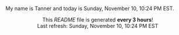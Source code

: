 My name is Tanner and today is Sunday, November 10, 10:24 PM EST.

<p align="center">This <i>README</i> file is generated <b>every 3 hours</b>!</br>Last refresh: Sunday, November 10, 10:24 PM EST<br /></p>
